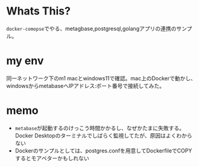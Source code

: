 # Whats This?

`docker-comopse`でやる、metagbase,postgresql,golangアプリの連携のサンプル。

# my env

同一ネットワーク下のm1 macとwindows11で確認。mac上のDockerで動かし、windowsからmetabaseへIPアドレス:ポート番号で接続してみた。

# memo
- `metabase`が起動するのけっこう時間かかるし、なぜかたまに失敗する。Docker Desktopのターミナルでしばらく監視してたが、原因はよくわからない
- Dockerのサンプルとしては、postgres.confを用意してDockerfileでCOPYするとモアベターかもしれない

